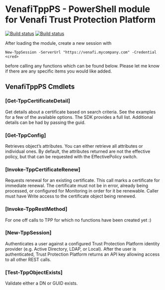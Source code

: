 # VenafiTppPS - PowerShell module for Venafi Trust Protection Platform

[![Build status](https://ci.appveyor.com/api/projects/status/vxyan36tsimle56b/branch/master?svg=true&passingText=master%20-%20passing)](https://ci.appveyor.com/project/GregBrownstein/venafitppps)
[![Build status](https://ci.appveyor.com/api/projects/status/vxyan36tsimle56b/branch/develop?svg=true&passingText=develop%20-%20passing)](https://ci.appveyor.com/project/GregBrownstein/venafitppps)

After loading the module, create a new session with
```
New-TppSession -ServerUrl "https://venafi.mycompany.com" -Credential <cred>
```
before calling any functions which can be found below.  Please let me know if there are any specific items you would like added.

## VenafiTppPS Cmdlets
### [Get-TppCertificateDetail]
Get details about a certificate based on search criteria.  See the examples for a few of the available options.
The SDK provides a full list.  Additional details can be had by passing the guid.

### [Get-TppConfig]
Retrieves object’s attributes.  You can either retrieve all attributes or individual ones.  By default, the attributes returned are not the effective policy, but that can be requested with the EffectivePolicy switch.

### [Invoke-TppCertificateRenew]
Requests renewal for an existing certificate. This call marks a certificate for	immediate renewal. The certificate must not be in error, already being processed, or configured for Monitoring in order for it be renewable. Caller must have Write access to the certificate object being renewed.

### [Invoke-TppRestMethod]
For one off calls to TPP for which no functions have been created yet :)

### [New-TppSession]
Authenticates a user against a configured Trust	Protection Platform identity provider (e.g. Active Directory, LDAP, or Local). After the user is authenticated, Trust Protection Platform returns an API key allowing access to all other REST calls.

### [Test-TppObjectExists]
Validate either a DN or GUID exists.
